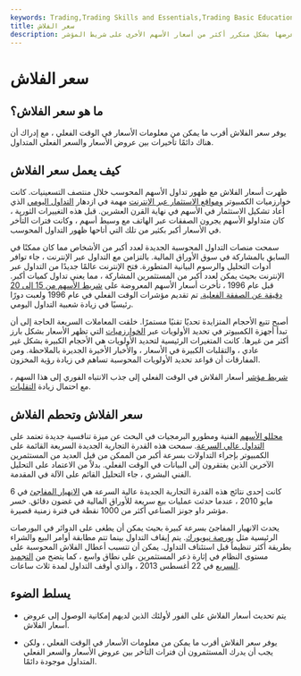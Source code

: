 ```yaml
---
keywords: Trading,Trading Skills and Essentials,Trading Basic Education,Trading Skills
title: سعر الفلاش
description: سعر الفلاش هو عرض أسعار محدث للأسهم المتداولة بكثافة يتم عرضها بشكل متكرر أكثر من أسعار الأسهم الأخرى على شريط المؤشر.
---
```


# سعر الفلاش
## ما هو سعر الفلاش؟

يوفر سعر الفلاش أقرب ما يمكن من معلومات الأسعار في الوقت الفعلي ، مع إدراك أن هناك دائمًا تأخيرات بين عروض الأسعار والسعر الفعلي المتداول.

## كيف يعمل سعر الفلاش

ظهرت أسعار الفلاش مع ظهور تداول الأسهم المحوسب خلال منتصف التسعينيات. كانت خوارزميات الكمبيوتر [ومواقع الاستثمار عبر الإنترنت](/trading-platform) مهمة في ازدهار [التداول اليومي](/daytrader) الذي أعاد تشكيل الاستثمار في الأسهم في نهاية القرن العشرين. قبل هذه التغييرات الثورية ، كان متداولو الأسهم يجرون الصفقات عبر الهاتف مع وسيط أسهم ، وكانت فترات التأخر في الأسعار أكبر بكثير من تلك التي أتاحها ظهور التداول المحوسب.

سمحت منصات التداول المحوسبة الجديدة لعدد أكبر من الأشخاص مما كان ممكنًا في السابق بالمشاركة في سوق الأوراق المالية. بالتزامن مع التداول عبر الإنترنت ، جاء توافر أدوات التحليل والرسوم البيانية المتطورة. فتح الإنترنت عالمًا جديدًا من التداول عبر الإنترنت بحيث يمكن لعدد أكبر من المستثمرين المشاركة ، مما يعني تداول كميات أكبر. قبل عام 1996 ، تأخرت أسعار الأسهم المعروضة على [شريط الأسهم من 15 إلى 20 دقيقة عن الصفقة الفعلية.](/stocksymbol) تم تقديم مؤشرات الوقت الفعلي في عام 1996 ولعبت دورًا رئيسيًا في زيادة شعبية التداول اليومي.

أصبح تتبع الأحجام المتزايدة تحديًا تقنيًا مستمرًا. خلقت المعاملات السريعة الحاجة إلى أن تبدأ أجهزة الكمبيوتر في تحديد الأولويات عبر [الخوارزميات](/algorithmictrading) التي تظهر الأسعار بشكل بارز أكثر من غيرها. كانت المتغيرات الرئيسية لتحديد الأولويات هي الأحجام الكبيرة بشكل غير عادي ، والتقلبات الكبيرة في الأسعار ، والأخبار الأخيرة الجديرة بالملاحظة. ومن المفارقات أن قواعد تحديد الأولويات المحوسبة تساهم في زيادة رؤية المخزون.

[شريط مؤشر](/tickertape) أسعار الفلاش في الوقت الفعلي إلى جذب الانتباه الفوري إلى هذا السهم ، مع احتمال زيادة [التقلبات](/volatility).

## سعر الفلاش وتحطم الفلاش

[محللو الأسهم](/stock-analysis) الفنية ومطورو البرمجيات في البحث عن ميزة تنافسية جديدة تعتمد على [التداول عالي السرعة](/high-frequency-trading). سمحت هذه القدرة التجارية الجديدة السريعة القائمة على الكمبيوتر بإجراء التداولات بسرعة أكبر من الممكن من قبل العديد من المستثمرين الآخرين الذين يفتقرون إلى البيانات في الوقت الفعلي. بدلاً من الاعتماد على التحليل الفني البشري ، جاء التحليل القائم على الآلة في المقدمة.

كانت إحدى نتائج هذه القدرة التجارية الجديدة عالية السرعة هي [الانهيار المفاجئ](/flash-crash) في 6 مايو 2010 ، عندما حدثت عمليات بيع سريعة للأوراق المالية في غضون دقائق. خسر مؤشر داو جونز الصناعي أكثر من 1000 نقطة في فترة زمنية قصيرة.

يحدث الانهيار المفاجئ بسرعة كبيرة بحيث يمكن أن يطغى على الدوائر في البورصات الرئيسية مثل [بورصة نيويورك](/nyse). يتم إيقاف التداول بينما تتم مطابقة أوامر البيع والشراء بطريقة أكثر تنظيماً قبل استئناف التداول. يمكن أن تتسبب أعطال الفلاش المحوسبة على مستوى النظام في إثارة ذعر المستثمرين على نطاق واسع ، كما يتضح من [التجميد السريع](/circuitbreaker) في 22 أغسطس 2013 ، والذي أوقف التداول لمدة ثلاث ساعات.

## يسلط الضوء

- يتم تحديث أسعار الفلاش على الفور لأولئك الذين لديهم إمكانية الوصول إلى عروض أسعار الفلاش.

- يوفر سعر الفلاش أقرب ما يمكن من معلومات الأسعار في الوقت الفعلي ، ولكن يجب أن يدرك المستثمرون أن فترات التأخر بين عروض الأسعار والسعر الفعلي المتداول موجودة دائمًا.

